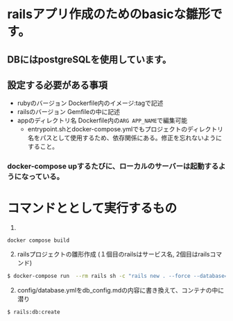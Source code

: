# railsアプリ作成のためのbasicな雛形です。
DBにはpostgreSQLを使用しています。
---

## 設定する必要がある事項
- rubyのバージョン Dockerfile内のイメージ:tagで記述
- railsのバージョン Gemfileの中に記述
- appのディレクトリ名 Dockerfile内の`ARG APP_NAME`で編集可能
  - entrypoint.shとdocker-compose.ymlでもプロジェクトのディレクトリ名をパスとして使用するため、依存関係にある。修正を忘れないようにすること。

### docker-compose upするたびに、ローカルのサーバーは起動するようになっている。


# コマンドととして実行するもの
1. 
```
docker compose build
```
 
2. railsプロジェクトの雛形作成
(１個目のrailsはサービス名, 2個目はrailsコマンド)

```bash
$ docker-compose run  --rm rails sh -c "rails new . --force --database=postgresql && bundle install"
```

2. config/database.ymlをdb_config.mdの内容に書き換えて、コンテナの中に潜り
```bash
$ rails:db:create
```

